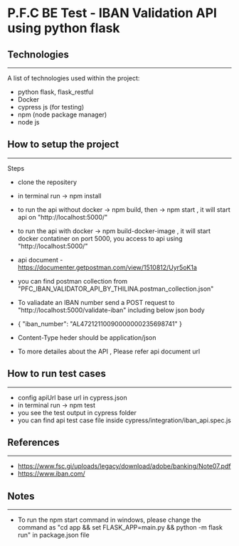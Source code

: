 # P.F.C BE Test - IBAN Validation API using python flask


## Technologies
***
A list of technologies used within the project:
* python flask, flask_restful
* Docker
* cypress js (for testing)
* npm (node package manager)
* node js

## How to setup the project
***
Steps
* clone the repositery
* in terminal run -> npm install
* to run the api without docker  ->  npm build, then -> npm start , it will start api on  "http://localhost:5000/"
* to run the api with docker  ->  npm build-docker-image , it will start docker contatiner on port 5000, you access to api using "http://localhost:5000/"
* api document - https://documenter.getpostman.com/view/1510812/Uyr5oK1a
* you can find postman collection from "PFC_IBAN_VALIDATOR_API_BY_THILINA.postman_collection.json"
* To valiadate an IBAN number send a POST request to "http://localhost:5000/validate-iban" including below json body
* {
    "iban_number": "AL47212110090000000235698741"
  }
  
* Content-Type heder should be application/json
* To more detailes about the API , Please refer api document url

## How to run test cases
***
* config apiUrl base url in cypress.json
* in terminal run -> npm test
* you see the test output in cypress folder
* you can find api test case file inside cypress/integration/iban_api.spec.js

## References
***
*  https://www.fsc.gi/uploads/legacy/download/adobe/banking/Note07.pdf
*  https://www.iban.com/

## Notes
***
* To run the npm start command in windows, please change the command as "cd app && set FLASK_APP=main.py && python -m flask run" in package.json file
